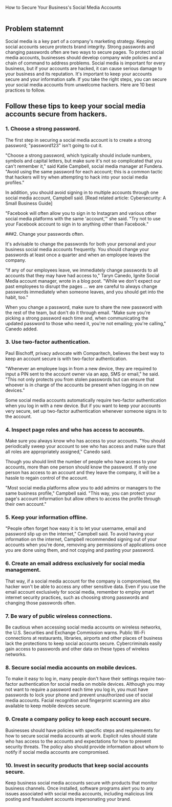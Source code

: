 How to Secure Your Business's Social Media Accounts
<br> <br>
## Problem statemnt
  Social media is a key part of a company's marketing strategy. Keeping social accounts secure protects brand integrity.
Strong passwords and changing passwords often are two ways to secure pages.
To protect social media accounts, businesses should develop company wide policies and a chain of command to address problems. 
Social media is important for every business, but if your accounts are hacked, it can cause serious damage to your business and its reputation. It's important to keep your accounts secure and your information safe. If you take the right steps, you can secure your social media accounts from unwelcome hackers. Here are 10 best practices to follow.   

## Follow these tips to keep your social media accounts secure from  hackers.

### 1. Choose a strong password.

The first step in securing a social media account is to create a strong password;  "password123" isn't going to cut it. 

"Choose a strong password, which typically should include numbers, symbols and capital letters, but make sure it's not so complicated that you can't remember it," said Katie Campbell, social media manager at Fundera. "Avoid using the same password for each account; this is a common tactic that hackers will try when attempting to hack into your social media profiles." 

In addition, you should avoid signing in to multiple accounts through one social media account, Campbell said. [Read related article: Cybersecurity: A Small Business Guide] 

"Facebook will often allow you to sign in to Instagram and various other social media platforms with the same 'account,'" she said. "Try not to use your Facebook account to sign in to anything other than Facebook."  

###2.  Change your passwords often.

It's advisable to change the passwords for both your personal and your business social media accounts frequently. You should change your passwords at least once a quarter and when an employee leaves the company.   

"If any of our employees leave, we immediately change passwords to all accounts that they may have had access to," Taryn Canedo, Ignite Social Media account manager, wrote in a blog post. "While we don't expect our past employees to disrupt the pages … we are careful to always change passwords immediately when someone leaves, and you should get into the habit, too." 

When you change a password, make sure to share the new password with the rest of the team, but don't do it through email. "Make sure you're picking a strong password each time and, when communicating the updated password to those who need it, you're not emailing; you're calling," Canedo added.  

### 3. Use two-factor authentication.
Paul Bischoff, privacy advocate with Comparitech, believes the best way to keep an account secure is with two-factor authentication. 

"Whenever an employee logs in from a new device, they are required to input a PIN sent to the account owner via an app, SMS or email," he said. "This not only protects you from stolen passwords but can ensure that whoever is in charge of the accounts be present when logging in on new devices." 

Some social media accounts automatically require two-factor authentication when you log in with a new device. But if you want to keep your accounts very secure, set up two-factor authentication whenever someone signs in to the account.  

### 4. Inspect page roles and who has access to accounts.
Make sure you always know who has access to your accounts. "You should periodically sweep your account to see who has access and make sure that all roles are appropriately assigned," Canedo said.  

Though you should limit the number of people who have access to your accounts, more than one person should know the password. If only one person has access to an account and they leave the company, it will be a hassle to regain control of the account. 

"Most social media platforms allow you to add admins or managers to the same business profile," Campbell said. "This way, you can protect your page's account information but allow others to access the profile through their own account." 

### 5.  Keep your information offline.
"People often forget how easy it is to let your username, email and password slip up on the internet," Campbell said. To avoid having your information on the internet, Campbell recommended signing out of your accounts when you're done, removing any permissions of applications once you are done using them, and not copying and pasting your password. 

### 6. Create an email address exclusively for social media management.
That way, if a social media account for the company is compromised, the hacker won't be able to access any other sensitive data. Even if you use the email account exclusively for social media, remember to employ smart internet security practices, such as choosing strong passwords and changing those passwords often. 

### 7. Be wary of public wireless connections.
Be cautious when accessing social media accounts on wireless networks, the U.S. Securities and Exchange Commission warns. Public Wi-Fi connections at restaurants, libraries, airports and other places of business lack the protections to keep social accounts secure. Cybercriminals easily gain access to passwords and other data on these types of wireless networks.  

### 8. Secure social media accounts on mobile devices.
To make it easy to log in, many people don't have their settings require two-factor authentication for social media on mobile devices. Although you may not want to require a password each time you log in, you must have passwords to lock your phone and prevent unauthorized use of social media accounts. Facial recognition and fingerprint scanning are also available to keep mobile devices secure. 

### 9. Create a company policy to keep each account secure.
Businesses should have policies with specific steps and requirements for how to secure social media accounts at work. Explicit rules should state who has access to the accounts and expectations for how to prevent security threats. The policy also should provide information about whom to notify if social media accounts are compromised. 

### 10. Invest in security products that keep social accounts secure.
Keep business social media accounts secure with products that monitor business channels. Once installed, software programs alert you to any issues associated with social media accounts, including malicious link posting and fraudulent accounts impersonating your brand.

